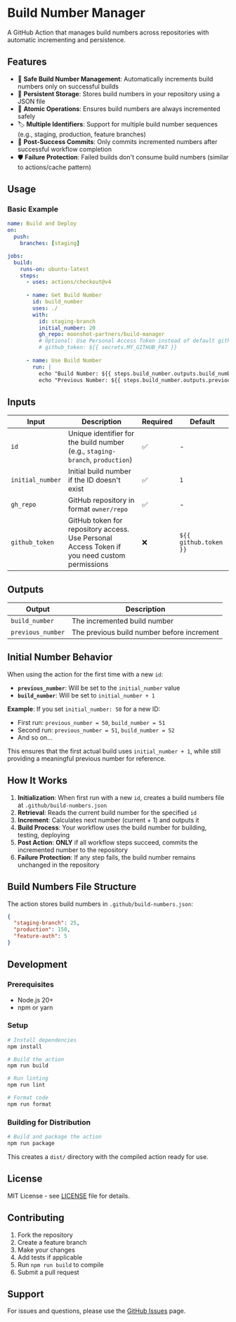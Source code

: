 # Build Number Manager

A GitHub Action that manages build numbers across repositories with automatic incrementing and persistence.

## Features

- 🔢 **Safe Build Number Management**: Automatically increments build numbers only on successful builds
- 💾 **Persistent Storage**: Stores build numbers in your repository using a JSON file
- 🔄 **Atomic Operations**: Ensures build numbers are always incremented safely
- 🏷️ **Multiple Identifiers**: Support for multiple build number sequences (e.g., staging, production, feature branches)
- 📝 **Post-Success Commits**: Only commits incremented numbers after successful workflow completion
- 🛡️ **Failure Protection**: Failed builds don't consume build numbers (similar to actions/cache pattern)

## Usage

### Basic Example

```yaml
name: Build and Deploy
on:
  push:
    branches: [staging]

jobs:
  build:
    runs-on: ubuntu-latest
    steps:
      - uses: actions/checkout@v4
      
      - name: Get Build Number
        id: build_number
        uses: ./
        with:
          id: staging-branch
          initial_number: 20
          gh_repo: moonshot-partners/build-manager
          # Optional: Use Personal Access Token instead of default github.token
          # github_token: ${{ secrets.MY_GITHUB_PAT }}
          
      - name: Use Build Number
        run: |
          echo "Build Number: ${{ steps.build_number.outputs.build_number }}"
          echo "Previous Number: ${{ steps.build_number.outputs.previous_number }}"
```



## Inputs

| Input | Description | Required | Default |
|-------|-------------|----------|---------|
| `id` | Unique identifier for the build number (e.g., `staging-branch`, `production`) | ✅ | - |
| `initial_number` | Initial build number if the ID doesn't exist | ✅ | `1` |
| `gh_repo` | GitHub repository in format `owner/repo` | ✅ | - |
| `github_token` | GitHub token for repository access. Use Personal Access Token if you need custom permissions | ❌ | `${{ github.token }}` |

## Outputs

| Output | Description |
|--------|-------------|
| `build_number` | The incremented build number |
| `previous_number` | The previous build number before increment |

## Initial Number Behavior

When using the action for the first time with a new `id`:

- **`previous_number`**: Will be set to the `initial_number` value
- **`build_number`**: Will be set to `initial_number + 1`

**Example**: If you set `initial_number: 50` for a new ID:
- First run: `previous_number = 50`, `build_number = 51`
- Second run: `previous_number = 51`, `build_number = 52`
- And so on...

This ensures that the first actual build uses `initial_number + 1`, while still providing a meaningful previous number for reference.

## How It Works

1. **Initialization**: When first run with a new `id`, creates a build numbers file at `.github/build-numbers.json`
2. **Retrieval**: Reads the current build number for the specified `id`
3. **Increment**: Calculates next number (current + 1) and outputs it
4. **Build Process**: Your workflow uses the build number for building, testing, deploying
5. **Post Action**: **ONLY** if all workflow steps succeed, commits the incremented number to the repository
6. **Failure Protection**: If any step fails, the build number remains unchanged in the repository

## Build Numbers File Structure

The action stores build numbers in `.github/build-numbers.json`:

```json
{
  "staging-branch": 25,
  "production": 150,
  "feature-auth": 5
}
```

## Development

### Prerequisites

- Node.js 20+
- npm or yarn

### Setup

```bash
# Install dependencies
npm install

# Build the action
npm run build

# Run linting
npm run lint

# Format code
npm run format
```

### Building for Distribution

```bash
# Build and package the action
npm run package
```

This creates a `dist/` directory with the compiled action ready for use.

## License

MIT License - see [LICENSE](LICENSE) file for details.

## Contributing

1. Fork the repository
2. Create a feature branch
3. Make your changes
4. Add tests if applicable
5. Run `npm run build` to compile
6. Submit a pull request

## Support

For issues and questions, please use the [GitHub Issues](https://github.com/moonshot-partners/build-number-manager/issues) page. 

